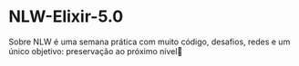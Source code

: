# NLW-Elixir-5.0
Sobre NLW é uma semana prática com muito código, desafios, redes e um único objetivo: preservação ao próximo nível🚀
